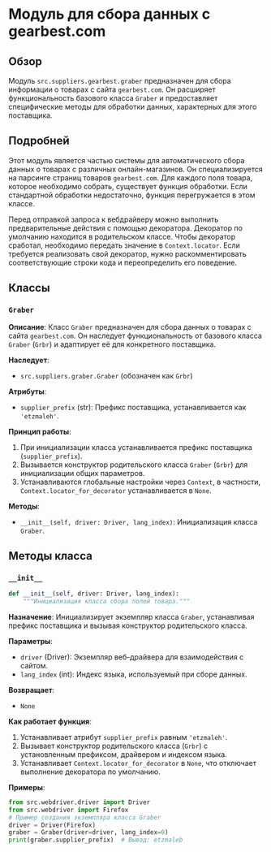 # Модуль для сбора данных с gearbest.com

## Обзор

Модуль `src.suppliers.gearbest.graber` предназначен для сбора информации о товарах с сайта `gearbest.com`. Он расширяет функциональность базового класса `Graber` и предоставляет специфические методы для обработки данных, характерных для этого поставщика.

## Подробней

Этот модуль является частью системы для автоматического сбора данных о товарах с различных онлайн-магазинов. Он специализируется на парсинге страниц товаров `gearbest.com`. Для каждого поля товара, которое необходимо собрать, существует функция обработки. Если стандартной обработки недостаточно, функция перегружается в этом классе.

Перед отправкой запроса к вебдрайверу можно выполнить предварительные действия с помощью декоратора. Декоратор по умолчанию находится в родительском классе. Чтобы декоратор сработал, необходимо передать значение в `Context.locator`. Если требуется реализовать свой декоратор, нужно раскомментировать соответствующие строки кода и переопределить его поведение.

## Классы

### `Graber`

**Описание**: Класс `Graber` предназначен для сбора данных о товарах с сайта `gearbest.com`. Он наследует функциональность от базового класса `Graber` (`Grbr`) и адаптирует её для конкретного поставщика.

**Наследует**:
- `src.suppliers.graber.Graber` (обозначен как `Grbr`)

**Атрибуты**:
- `supplier_prefix` (str): Префикс поставщика, устанавливается как `'etzmaleh'`.

**Принцип работы**:
1.  При инициализации класса устанавливается префикс поставщика (`supplier_prefix`).
2.  Вызывается конструктор родительского класса `Graber` (`Grbr`) для инициализации общих параметров.
3.  Устанавливаются глобальные настройки через `Context`, в частности, `Context.locator_for_decorator` устанавливается в `None`.

**Методы**:

- `__init__(self, driver: Driver, lang_index)`: Инициализация класса `Graber`.

## Методы класса

### `__init__`

```python
def __init__(self, driver: Driver, lang_index):
    """Инициализация класса сбора полей товара."""
```

**Назначение**: Инициализирует экземпляр класса `Graber`, устанавливая префикс поставщика и вызывая конструктор родительского класса.

**Параметры**:
- `driver` (Driver): Экземпляр веб-драйвера для взаимодействия с сайтом.
- `lang_index` (int): Индекс языка, используемый при сборе данных.

**Возвращает**:
- `None`

**Как работает функция**:
1.  Устанавливает атрибут `supplier_prefix` равным `'etzmaleh'`.
2.  Вызывает конструктор родительского класса (`Grbr`) с установленным префиксом, драйвером и индексом языка.
3.  Устанавливает `Context.locator_for_decorator` в `None`, что отключает выполнение декоратора по умолчанию.

**Примеры**:

```python
from src.webdriver.driver import Driver
from src.webdriver import Firefox
# Пример создания экземпляра класса Graber
driver = Driver(Firefox)
graber = Graber(driver=driver, lang_index=0)
print(graber.supplier_prefix)  # Вывод: etzmaleb